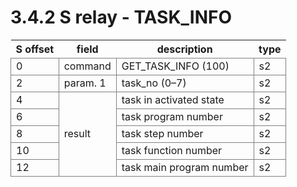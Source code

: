 ﻿# 3.4.2 S relay - TASK_INFO

<style type="text/css">
table  {border-collapse:collapse;}
td {border-color:gray;border-style:solid;border-width:1px;}
.grayed {background-color:lightgray;}
</style>

<table class="tg">
<thead>
	<tr>
		<th>S offset</th>
		<th>field</th>
		<th>description</th>
		<th>type</th>
	</tr>
</thead>

<tbody>
	<tr>
		<td>0</td>
		<td>command</td>
		<td>GET_TASK_INFO (100)</td>
		<td>s2</td>
	</tr>
	<tr>
		<td>2</td>
		<td>param. 1</td>
		<td>task_no (0–7)</td>
		<td>s2</td>
	</tr>
	<tr>
		<td>4</td>
		<td rowspan=5>result</td>
		<td>task in activated state</td>
		<td>s2</td>
	</tr>
	<tr>
		<td>6</td>
		<td>task program number</td>
		<td>s2</td>
	</tr>
	<tr>
		<td>8</td>
		<td>task step number</td>
		<td>s2</td>
	</tr>
	<tr>
		<td>10</td>
		<td>task function number</td>
		<td>s2</td>
	</tr>
	<tr>
		<td>12</td>
		<td>task main program number</td>
		<td>s2</td>
	</tr>	
</tbody>
</table>